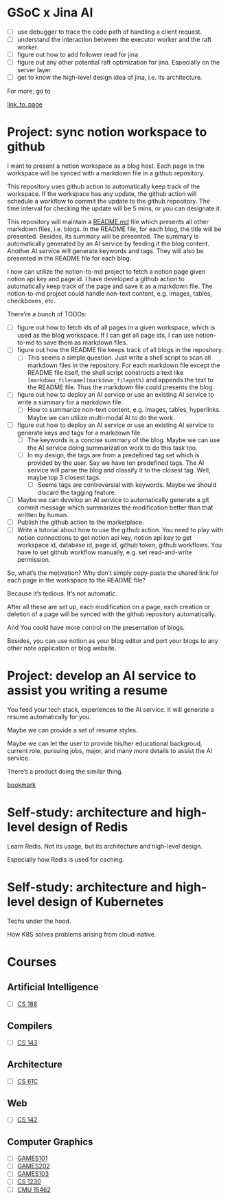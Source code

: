 
# GSoC x Jina AI

- [ ] use debugger to trace the code path of handling a client request.
- [ ] understand the interaction between the executor worker and the raft worker.
- [ ] figure out how to add follower read for jina
- [ ] figure out any other potential raft optimization for jina. Especially on the server layer.
- [ ] get to know the high-level design idea of jina, i.e. its architecture.

For more, go to 


[link_to_page](1a15db43-a459-4971-b99f-bcfb565d2c9d)


# Project: sync notion workspace to github


I want to present a notion workspace as a blog host. Each page in the workspace will be synced with a markdown file in a github repository. 


This repository uses github action to automatically keep track of the workspace. If the workspace has any update, the github action will schedule a workflow to commit the update to the github repository. The time interval for checking the update will be 5 mins, or you can designate it.


This repository will maintain a [README.md](http://README.md) file which presents all other markdown files, i.e. blogs. In the README file, for each blog, the title will be presented. Besides, its summary will be presented. The summary is automatically generated by an AI service by feeding it the blog content. Another AI service will generate keywords and tags. They will also be presented in the README file for each blog.


I now can utilize the notion-to-md project to fetch a notion page given notion api key and page id. I have developed a github action to automatically keep track of the page and save it as a markdown file. The notion-to-md project could handle non-text content, e.g. images, tables, checkboxes, etc.


There’re a bunch of TODOs:

- [ ] figure out how to fetch ids of all pages in a given workspace, which is used as the blog workspace. If I can get all page ids, I can use notion-to-md to save them as markdown files.
- [ ] figure out how the README file keeps track of all blogs in the repository.
	- [ ] This seems a simple question. Just write a shell script to scan all markdown files in the repository. For each markdown file except the README file itself, the shell script constructs a text like `[markdown_filename](markdown_filepath)` and appends the text to the README file. Thus the markdown file could presents the blog.
- [ ] figure out how to deploy an AI service or use an existing AI service to write a summary for a markdown file.
	- [ ] How to summarize non-text content, e.g. images, tables, hyperlinks. Maybe we can utilize multi-modal AI to do the work.
- [ ] figure out how to deploy an AI service or use an existing AI service to generate keys and tags for a markdown file.
	- [ ] The keywords is a concise summary of the blog. Maybe we can use the AI service doing summarization work to do this task too.
	- [ ] In my design, the tags are from a predefined tag set which is provided by the user. Say we have ten predefined tags. The AI service will parse the blog and classify it to the closest tag. Well, maybe top 3 closest tags.
		- [ ] Seems tags are controversial with keywords. Maybe we should discard the tagging feature.
- [ ] Maybe we can develop an AI service to automatically generate a git commit message which summarizes the modification better than that written by human.
- [ ] Publish the github action to the marketplace.
- [ ] Write a tutorial about how to use the github action. You need to play with notion connections to get notion api key, notion api key to get workspace id, database id, page id, github token, github workflows. You have to set github workflow manually, e.g. set read-and-write permission.

So, what’s the motivation? Why don’t simply copy-paste the shared link for each page in the workspace to the README file?


Because it’s tedious. It’s not automatic. 


After all these are set up, each modification on a page, each creation or deletion of a page will be synced with the github repository automatically.


And You could have more control on the presentation of blogs.


Besides, you can use notion as your blog editor and port your blogs to any other note application or blog website.


# Project: develop an AI service to assist you writing a resume


You feed your tech stack, experiences to the AI service. It will generate a resume automatically for you.


Maybe we can provide a set of resume styles.


Maybe we can let the user to provide his/her educational backgroud, current role, pursuing jobs, major, and many more details to assist the AI service.


There’s a product doing the similar thing. 


[bookmark](https://baynana.co/)


# Self-study: architecture and high-level design of Redis


Learn Redis. Not its usage, but its architecture and high-level design.


Especially how Redis is used for caching.


# Self-study: architecture and high-level design of Kubernetes


Techs under the hood. 


How K8S solves problems arising from cloud-native. 


# Courses


## Artificial Intelligence

- [ ] [CS 188](https://inst.eecs.berkeley.edu/~cs188/sp23/)

## Compilers

- [ ] [CS 143](https://web.stanford.edu/class/cs143/)

## Architecture

- [ ] [CS 61C](https://cs61c.org/sp23/)

## Web

- [ ] [CS 142](https://web.stanford.edu/class/cs142/index.html)

## Computer Graphics

- [ ] [GAMES101](http://games-cn.org/intro-graphics/)
- [ ] [GAMES202](https://sites.cs.ucsb.edu/~lingqi/teaching/games202.html)
- [ ] [GAMES103](http://games-cn.org/games103/)
- [ ] [CS 1230](https://cs1230.graphics/)
- [ ] [CMU 15462](http://15462.courses.cs.cmu.edu/spring2023/)

